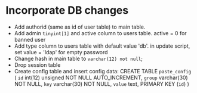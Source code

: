 Incorporate DB changes
=======================
 * Add authorid (same as id of user table) to main table.
 * Add admin `tinyint[1]` and active column to users table.
   active = 0 for banned user
 * Add type column to users table with default value 'db'.
   in update script, set value = 'ldap' for empty password
 * Change hash in main table to `varchar(12) not null`;
 * Drop session table
 * Create config table and insert config data:
	CREATE TABLE `paste_config` (
		`id` int(12) unsigned NOT NULL AUTO_INCREMENT,
		`group` varchar(30) NOT NULL,
		`key` varchar(30) NOT NULL,
		`value` text,
		PRIMARY KEY (`id`)
	)
